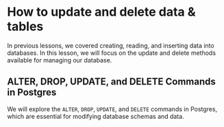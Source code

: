# How to update and delete data & tables

In previous lessons, we covered creating, reading, and inserting data into databases. In this lesson, we will focus on the update and delete methods available for managing our database.

## ALTER, DROP, UPDATE, and DELETE Commands in Postgres

We will explore the `ALTER`, `DROP`, `UPDATE`, and `DELETE` commands in Postgres, which are essential for modifying database schemas and data.
